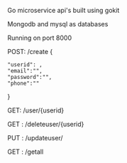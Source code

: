 


Go microservice api's built using gokit

Mongodb and mysql as databases

Running on port 8000

POST: /create {

	"userid": ,
	"email":"",
	"password":"",
	"phone":""

}

GET: /user/{userid}

GET : /deleteuser/{userid}

PUT : /updateuser/

GET : /getall

	